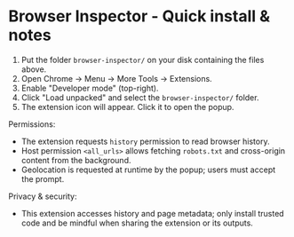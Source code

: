 # Browser Inspector - Quick install & notes

1. Put the folder `browser-inspector/` on your disk containing the files above.
2. Open Chrome -> Menu -> More Tools -> Extensions.
3. Enable "Developer mode" (top-right).
4. Click "Load unpacked" and select the `browser-inspector/` folder.
5. The extension icon will appear. Click it to open the popup.

Permissions:
- The extension requests `history` permission to read browser history.
- Host permission `<all_urls>` allows fetching `robots.txt` and cross-origin content from the background.
- Geolocation is requested at runtime by the popup; users must accept the prompt.

Privacy & security:
- This extension accesses history and page metadata; only install trusted code and be mindful when sharing the extension or its outputs.
